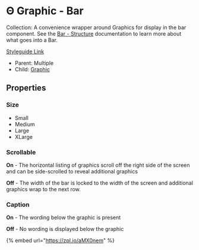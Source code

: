 # Θ Graphic - Bar

Collection: A convenience wrapper around Graphics for display in the bar component. See the [Bar - Structure](../../components/bar-structure.md) documentation to learn more about what goes into a Bar.

[Styleguide Link](https://zpl.io/V4RQ1zy)

* Parent: Multiple
* Child: [Graphic](./)

## Properties

### Size

* Small
* Medium
* Large
* XLarge

### Scrollable

**On** - The horizontal listing of graphics scroll off the right side of the screen and can be side-scrolled to reveal additional graphics

**Off** - The width of the bar is locked to the width of the screen and additional graphics wrap to the next row.

### Caption

**On** - The wording below the graphic is present

**Off** - No wording is displayed below the graphic



{% embed url="https://zpl.io/aMX0nem" %}
